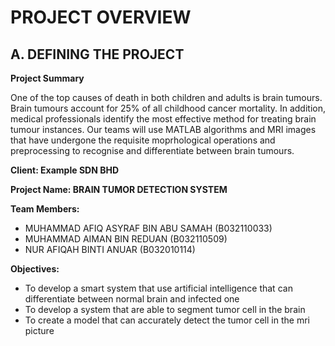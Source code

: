 # PROJECT OVERVIEW

## A. DEFINING THE PROJECT

**Project Summary**

One of the top causes of death in both children and adults is brain tumours. Brain tumours account for 25% of all childhood cancer mortality. In addition, medical professionals identify the most effective method for treating brain tumour instances. Our teams will use MATLAB algorithms and MRI images that have undergone the requisite moprhological operations and preprocessing to recognise and differentiate between brain tumours.


**Client: Example SDN BHD**

**Project Name: BRAIN TUMOR DETECTION SYSTEM**

**Team Members:**

+ MUHAMMAD AFIQ ASYRAF BIN ABU SAMAH (B032110033)
+ MUHAMMAD AIMAN BIN REDUAN (B032110509)
+ NUR AFIQAH BINTI ANUAR (B032010114)

**Objectives:**

+ To develop a smart system that use artificial intelligence that can differentiate between normal brain and infected one
+ To develop a system that are able to segment tumor cell in the brain
+ To create a model that can accurately detect the tumor cell in the mri picture 
